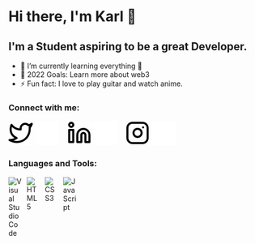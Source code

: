 # Hi there, I'm Karl 👋

## I'm a Student aspiring to be a great Developer.

- 🌱 I’m currently learning everything 🤣
- 🥅 2022 Goals: Learn more about web3
- ⚡ Fun fact: I love to play guitar and watch anime.

### Connect with me:

[![website](./img/twitter-light.svg)](https://twitter.com/codestackr#gh-light-mode-only)
[![website](./img/twitter-dark.svg)](https://twitter.com/KLGE06#gh-dark-mode-only)
&nbsp;&nbsp;
[![website](./img/linkedin-light.svg)](https://www.linkedin.com/in/karl-enteria-81507b221/r#gh-light-mode-only)
[![website](./img/linkedin-dark.svg)](https://www.linkedin.com/in/karl-enteria-81507b221/#gh-dark-mode-only)
&nbsp;&nbsp;
[![website](./img/instagram-light.svg)](https://www.instagram.com/karlenteria/#gh-light-mode-only)
[![website](./img/instagram-dark.svg)](https://www.instagram.com/karlenteria/#gh-dark-mode-only)

### Languages and Tools:

<img align="left" alt="Visual Studio Code" width="26px" src="https://cdn.jsdelivr.net/gh/devicons/devicon/icons/vscode/vscode-original.svg" style="padding-right:10px;" />
<img align="left" alt="HTML5" width="26px" src="https://cdn.jsdelivr.net/gh/devicons/devicon/icons/html5/html5-original.svg" style="padding-right:10px;" />
<img align="left" alt="CSS3" width="26px" src="https://cdn.jsdelivr.net/gh/devicons/devicon/icons/css3/css3-original.svg" style="padding-right:10px;" />
<img align="left" alt="JavaScript" width="26px" src="https://cdn.jsdelivr.net/gh/devicons/devicon/icons/javascript/javascript-original.svg" style="padding-right:10px;" />

<br />
<br />


